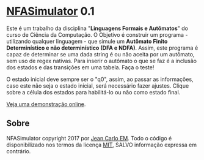 [NFASimulator](http://opensource.jeancarloem.com/NFASimulator/) 0.1
========================================

Este é um trabalho da disciplina "**Linguagens Formais e Autômatos**" do curso de Ciência da Computação. O Objetivo é construir um programa - utilizando qualquer linguagem - que simule um **Autômato Finito Determinístico e não determinístico (DFA e NDFA)**. Assim, este programa é capaz de determinar se uma dada string é ou não aceita por um autômato, sem uso de regex nativas. Para inserir o autômato o que se faz é a inclusão dos estados e das transições em uma tabela. Faça o teste! 

O estado inicial deve sempre ser o "q0", assim, ao passar as informações, caso este não seja o estado inicial, será necessário fazer ajustes. Clique sobre a célula dos estados para habilitá-lo ou não como estado final.

[Veja uma demonstração online](http://opensource.jeancarloem.com/NFASimulator/).

## Sobre

NFASimulator copyright 2017 por [Jean Carlo EM](http://jeancarloem.com/).
Todo o código é disponibilizado nos termos da licença [MIT](https://opensource.org/licenses/MIT), SALVO informação expressa em contrário. 